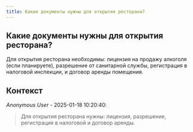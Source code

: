 ```yaml
---
title: Какие документы нужны для открытия ресторана?
---
```


## Какие документы нужны для открытия ресторана?

Для открытия ресторана необходимы: лицензия на продажу алкоголя (если планируете), разрешение от санитарной службы, регистрация в налоговой инспекции, и договор аренды помещения.

## Контекст

_Anonymous User_ - 2025-01-18 10:20:40:

> Для открытия ресторана нужны: лицензия, разрешение, регистрация в налоговой и договор аренды.
